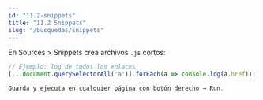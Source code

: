 ```yaml
---
id: "11.2-snippets"
title: "11.2 Snippets"
slug: "/busquedas/snippets"
---
```


En Sources > Snippets crea archivos `.js` cortos:

````js
// Ejemplo: log de todos los enlaces
[...document.querySelectorAll('a')].forEach(a => console.log(a.href));

Guarda y ejecuta en cualquier página con botón derecho → Run.

````